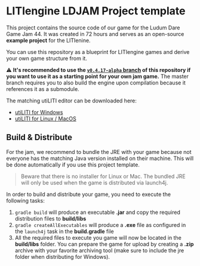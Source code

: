 # LITIengine LDJAM Project template
This project contains the source code of our game for the Ludum Dare Game Jam 44.
It was created in 72 hours and serves as an open-source **example project** for the LITIenine.

You can use this repository as a blueprint for LITIengine games and derive your own game structure from it.

:warning: **It's recommended to use the [`v0.4.17-alpha` branch](https://github.com/gurkenlabs/litiengine-ldjam44/tree/v0.4.17-alpha) of this repository if you want to use it as a starting point for your own jam game.** The master branch requires you to also build the engine upon compilation because it references it as a submodule.

The matching utiLITI editor can be downloaded here:

* [utiLITI for Windows](https://github.com/gurkenlabs/litiengine/releases/download/v0.4.17-alpha/utiliti-v0.4.17-alpha-win.zip)
* [utiLITI for Linux / MacOS](https://github.com/gurkenlabs/litiengine/releases/download/v0.4.17-alpha/utiliti-v0.4.17-alpha-linux-mac.zip)

## Build & Distribute
For the jam, we recommend to bundle the JRE with your game because not everyone has the matching Java version installed on
their machine. This will be done automatically if you use this project template. 

> Beware that there is no installer for Linux or Mac. The bundled JRE will only be used when the game is distributed via launch4j.

In order to build and distribute your game, you need to execute the following tasks:
1. `gradle build` will produce an executable **.jar** and copy the required distribution files to **build/libs**
2. `gradle createAllExecutables` will produce a **.exe** file as configured in the `launch4j` task in the **build.gradle** file
3. All the required files to execute you game will now be located in the **build/libs** folder. You can prepare the game for upload by
  creating a **.zip** archive with your favorite archiving tool (make sure to include the jre folder when distributing for Windows).
